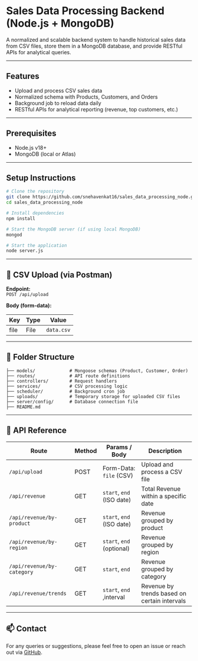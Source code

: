 #  Sales Data Processing Backend (Node.js + MongoDB)

A normalized and scalable backend system to handle historical sales data from CSV files, store them in a MongoDB database, and provide RESTful APIs for analytical queries.

---

##  Features

- Upload and process CSV sales data
- Normalized schema with Products, Customers, and Orders
- Background job to reload data daily
- RESTful APIs for analytical reporting (revenue, top customers, etc.)

---

## Prerequisites

- Node.js v18+
- MongoDB (local or Atlas)

---

## Setup Instructions

```bash
# Clone the repository
git clone https://github.com/snehavenkat16/sales_data_processing_node.git
cd sales_data_processing_node

# Install dependencies
npm install

# Start the MongoDB server (if using local MongoDB)
mongod

# Start the application
node server.js
```

---

## 📄 CSV Upload (via Postman)

**Endpoint:**  
`POST /api/upload`

**Body (form-data):**

| Key  | Type | Value     |
|------|------|-----------|
| file | File | `data.csv` |

---

## 📁 Folder Structure

```
├── models/             # Mongoose schemas (Product, Customer, Order)
├── routes/             # API route definitions
├── controllers/        # Request handlers
├── services/           # CSV processing logic
├── scheduler/          # Background cron job
├── uploads/            # Temporary storage for uploaded CSV files
├── server/config/      # Database connection file
├── README.md
```

---

## 📒 API Reference

| Route                      | Method | Params / Body             | Description                         |
|---------------------------|--------|---------------------------|-------------------------------------|
| `/api/upload`             | POST   | Form-Data: `file` (CSV)   | Upload and process a CSV file       |
| `/api/revenue`            | GET    | `start`, `end` (ISO date) | Total Revenue within a specific date|
| `/api/revenue/by-product` | GET    | `start`, `end` (ISO date) | Revenue grouped by product          |
| `/api/revenue/by-region`  | GET    | `start`, `end` (optional) | Revenue grouped by region           |
| `/api/revenue/by-category` | GET   | `start`, `end`   | Revenue grouped by category   |
| `/api/revenue/trends`      | GET   | `start`, `end` ,interval | Revenue by trends based on certain intervals   |

---

## 📫 Contact

For any queries or suggestions, please feel free to open an issue or reach out via [GitHub](https://github.com/snehavenkat16).
